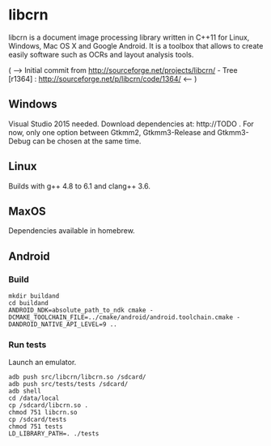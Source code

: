 # libcrn

libcrn is a document image processing library written in C++11 for Linux, Windows, Mac OS X and Google Android. It is a toolbox that allows to create easily software such as OCRs and layout analysis tools.

( --> Initial commit from http://sourceforge.net/projects/libcrn/ - Tree [r1364] : http://sourceforge.net/p/libcrn/code/1364/ <-- )

## Windows
Visual Studio 2015 needed.
Download dependencies at: http://TODO .
For now, only one option between Gtkmm2, Gtkmm3-Release and Gtkmm3-Debug can be chosen at the same time.

## Linux
Builds with g++ 4.8 to 6.1 and clang++ 3.6.

## MaxOS
Dependencies available in homebrew.

## Android
### Build
```
mkdir buildand
cd buildand
ANDROID_NDK=absolute_path_to_ndk cmake -DCMAKE_TOOLCHAIN_FILE=../cmake/android/android.toolchain.cmake -DANDROID_NATIVE_API_LEVEL=9 ..
```
### Run tests
Launch an emulator.
```
adb push src/libcrn/libcrn.so /sdcard/
adb push src/tests/tests /sdcard/
adb shell
cd /data/local
cp /sdcard/libcrn.so .
chmod 751 libcrn.so
cp /sdcard/tests
chmod 751 tests
LD_LIBRARY_PATH=. ./tests
```
